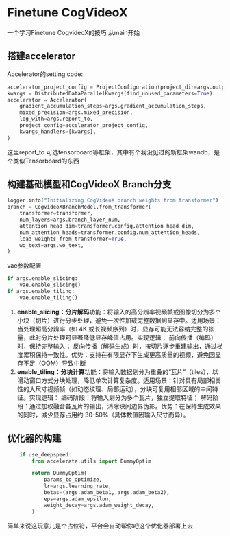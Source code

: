 # Finetune CogVideoX
一个学习Finetune CogvideoX的技巧
从main开始
## 搭建accelerator
Accelerator的setting code:
```python
accelerator_project_config = ProjectConfiguration(project_dir=args.output_dir, logging_dir=logging_dir)
kwargs = DistributedDataParallelKwargs(find_unused_parameters=True)
accelerator = Accelerator(
    gradient_accumulation_steps=args.gradient_accumulation_steps,
    mixed_precision=args.mixed_precision,
    log_with=args.report_to,
    project_config=accelerator_project_config,
    kwargs_handlers=[kwargs],
)
```
这里report_to 可选tensorboard等框架，其中有个我没见过的新框架wandb，是个类似Tensorboard的东西
## 构建基础模型和CogVideoX Branch分支
```python
logger.info("Initializing CogVideoX branch weights from transformer")
branch = CogvideoXBranchModel.from_transformer(
    transformer=transformer,
    num_layers=args.branch_layer_num,
    attention_head_dim=transformer.config.attention_head_dim,
    num_attention_heads=transformer.config.num_attention_heads,
    load_weights_from_transformer=True,
    wo_text=args.wo_text,
)
```

vae参数配置
```python
if args.enable_slicing:
    vae.enable_slicing()
if args.enable_tiling:
    vae.enable_tiling()
```
1. ​**enable_slicing：分片解码**
​功能：将输入的高分辨率视频帧或图像切分为多个小块（切片）进行分步处理，避免一次性加载完整数据到显存中。
​适用场景：当处理超高分辨率（如 4K 或长视频序列）时，显存可能无法容纳完整的张量，此时分片处理可显著降低显存峰值占用。
​实现逻辑：
前向传播（编码）时，保持完整输入；
反向传播（解码生成）时，按切片逐步重建输出，通过梯度累积保持一致性。
​优势：支持在有限显存下生成更高质量的视频，避免因显存不足（OOM）导致中断
2. ​**enable_tiling：分块计算**
​功能：将输入数据划分为重叠的“瓦片”（tiles），以滑动窗口方式分块处理，降低单次计算复杂度。
​适用场景：针对具有局部相关性的大尺寸视频帧（如动态纹理、局部运动），分块可复用相邻区域的中间特征。
​实现逻辑：
编码阶段：将输入划分为多个瓦片，独立提取特征；
解码阶段：通过加权融合各瓦片的输出，消除块间边界伪影。
​优势：在保持生成效果的同时，减少显存占用约 30-50%（具体数值因输入尺寸而异）。
## 优化器的构建
```python
    if use_deepspeed:
        from accelerate.utils import DummyOptim

        return DummyOptim(
            params_to_optimize,
            lr=args.learning_rate,
            betas=(args.adam_beta1, args.adam_beta2),
            eps=args.adam_epsilon,
            weight_decay=args.adam_weight_decay,
        )
```
简单来说这玩意儿是个占位符，平台会自动帮你吧这个优化器部署上去

